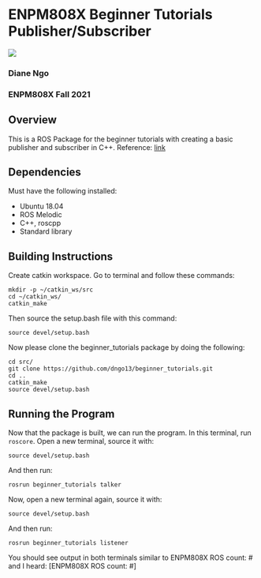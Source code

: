 # ENPM808X Beginner Tutorials Publisher/Subscriber
<a href='https://github.com/dngo13/beginner_tutorials/blob/main/LICENSE'><img src='https://img.shields.io/badge/License-BSD_2--Clause-orange.svg'/></a>

### Diane Ngo
### ENPM808X Fall 2021

## Overview
This is a ROS Package for the beginner tutorials with creating a basic publisher and subscriber in C++. 
Reference: [link](http://wiki.ros.org/ROS/Tutorials/WritingPublisherSubscriber%28c%2B%2B%29)

## Dependencies
Must have the following installed:
- Ubuntu 18.04
- ROS Melodic
- C++, roscpp
- Standard library

## Building Instructions
Create catkin workspace. Go to terminal and follow these commands:
```
mkdir -p ~/catkin_ws/src
cd ~/catkin_ws/
catkin_make
```
Then source the setup.bash file with this command:
```
source devel/setup.bash
```
Now please clone the beginner_tutorials package by doing the following:
```
cd src/
git clone https://github.com/dngo13/beginner_tutorials.git
cd ..
catkin_make
source devel/setup.bash
```

## Running the Program
Now that the package is built, we can run the program. 
In this terminal, run ```roscore```.
Open a new terminal, source it with:
```
source devel/setup.bash
```
And then run:
```
rosrun beginner_tutorials talker
```

Now, open a new terminal again, source it with:
```
source devel/setup.bash
```
And then run:
```
rosrun beginner_tutorials listener
```
You should see output in both terminals similar to ENPM808X ROS count: # and I heard: [ENPM808X ROS count: #]